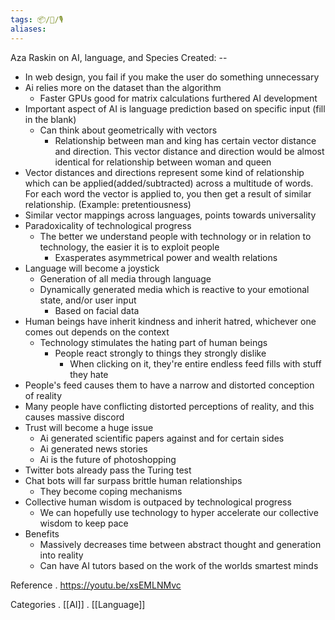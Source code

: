 ```yaml
---
tags: 📦/📝/🎙️
aliases:
---
```



 Aza Raskin on AI, language, and Species
Created: --

- In web design, you fail if you make the user do something unnecessary
- Ai relies more on the dataset than the algorithm
	- Faster GPUs good for matrix calculations furthered AI development
- Important aspect of AI is language prediction based on specific input (fill in the blank)
	- Can think about geometrically with vectors
		- Relationship between man and king has certain vector distance and direction. This vector distance and direction would be almost identical for relationship between woman and queen
- Vector distances and directions represent some kind of relationship which can be applied(added/subtracted) across a multitude of words. For each word the vector is applied to, you then get a result of similar relationship. (Example: pretentiousness)
- Similar vector mappings across languages, points towards universality
- Paradoxicality of technological progress
	- The better we understand people with technology or in relation to technology, the easier it is to exploit people
		- Exasperates asymmetrical power and wealth relations
- Language will become a joystick
	- Generation of all media through language
	- Dynamically generated media which is reactive to your emotional state, and/or user input
		- Based on facial data
- Human beings have inherit kindness and inherit hatred, whichever one comes out depends on the context
	- Technology stimulates the hating part of human beings
		- People react strongly to things they strongly dislike
			- When clicking on it, they're entire endless feed fills with stuff they hate
- People's feed causes them to have a narrow and distorted conception of reality
- Many people have conflicting distorted perceptions of reality, and this causes massive discord
- Trust will become a huge issue
	- Ai generated scientific papers against and for certain sides
	- Ai generated news stories
	- Ai is the future of photoshopping
- Twitter bots already pass the Turing test
- Chat bots will far surpass brittle human relationships
	- They become coping mechanisms
- Collective human wisdom is outpaced by technological progress
	- We can hopefully use technology to hyper accelerate our collective wisdom to keep pace
- Benefits
	- Massively decreases time between abstract thought and generation into reality
	- Can have AI tutors based on the work of the worlds smartest minds

 Reference
. https://youtu.be/xsEMLNMvc

 Categories
. [[AI]]
. [[Language]]
